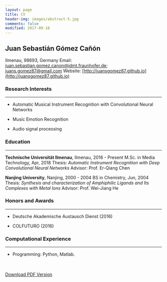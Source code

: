 ```yaml
---
layout: page
title: CV
header-img: images/abstract-5.jpg
comments: false
modified: 2017-09-18
---
```


## Juan Sebastián Gómez Cañón

Ilmenau, 98693, Germany
Email: juan.sebastian.gomez.canon@idmt.fraunhofer.de; juans.gomez87@gmail.com
Website: [http://juansgomez87.github.io](http://juansgomez87.github.io)


### Research Interests
-----

- Automatic Musical Instrument Recognition with Convolutional Neural Networks

- Music Emotion Recognition

- Audio signal processing

### Education
-----

**Technische Universität Ilmenau**, Ilmenau, 2016 - Present
M.Sc. in Media Technology, Apr, 2018
Thesis: *Automatic Instrument Recognition with Deep Convolutional Neural Networks*
Advisor: Prof. Er-Qiang Chen

**Nanjing University**, Nanjing, 2000 - 2004
BS in Chemistry, Jun, 2004
Thesis: *Synthesis and characterization of Amphiphilic Ligands and Its Complexes with Metal Ions*
Advisor: Prof. Wei-Jiang He
<!-- 
### Research Grants
-----

- The China Scholar Council (201406105018).

- The National Basic Research Program of China (2011CB605701, 2013-2015).

- The Shanghai Postdoctoral Scientific Program (11R21411400, 2011-2011).

- The Young Scientists Fund of the National Natural Science Foundation of China (NNSFC) (21004013, 2011-2013).

### Professional Memberships and Activities
-----

- Member, American Physical Society (2013 - 2014)

- Referee, Polymer (2013 - present)

- Referee, Review of Scientific Instruments (2016 - present) -->

### Honors and Awards
-----

- Deutsche Akademische Austausch Dienst (2016)

- COLFUTURO (2016)

### Computational Experience
-----

- Programming: Python, Matlab.

<!-- ### Technical Experience
-----

**TEM Administrator**, 2009 - 2012
*Fudan University, Department of Macromolecular Science*

- Assisted the engineer from FEI company to install FEI Technai G2 20 Twin with cryo, low dose, and 3D tomography.

- Wrote the lab mannual for operating TEM.

**AFM Administrator**, 2006 - 2009
*Peking University, College of Chemistry and Molecular Engineering*

- Developed a user management system for controlling AFM.

- Developed software toolkits to analyze AFM images.

- Trained more than 20 users, including faculties, staffs, and graduate students.

### Publications
-----

Please visit [my publication list]({{ site.url }}/publications/). -->

<div markdown="0">
    <br><br>
    <a href="{{ site.url }}/downloads/CV.pdf" class="btn btn-success">Download PDF Version</a>
</div>

